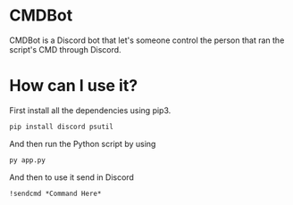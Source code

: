 # CMDBot
CMDBot is a Discord bot that let's someone control the person that ran the script's CMD through Discord.
# How can I use it?
First install all the dependencies using pip3.
```python
pip install discord psutil
```
And then run the Python script by using
```python
py app.py
```
And then to use it send in Discord
```
!sendcmd *Command Here*
```
